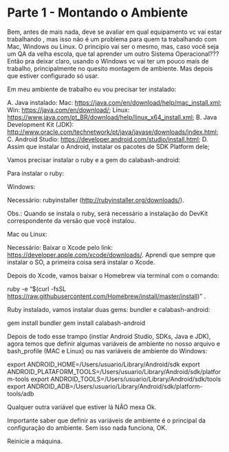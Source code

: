 # Parte 1 - Montando o Ambiente

Bem, antes de mais nada, deve se avaliar em qual equipamento vc vai estar trabalhando , mas isso não é um problema para quem ta trabalhando com Mac, Windows ou Linux. 
O princípio vai ser o mesmo, mas, caso você seja um QA da velha escola, que tal aprender um outro Sistema Operacional??? 
Então pra deixar claro, usando o Windows vc vai ter um pouco mais de trabalho, principalmente no quesito montagem de ambiente. 
Mas depois que estiver configurado só usar.


Em meu ambiente de trabalho eu vou precisar ter instalado:

A. Java instalado:
   Mac: https://java.com/en/download/help/mac_install.xml;
   Win: https://java.com/en/download/;
   Linux: https://www.java.com/pt_BR/download/help/linux_x64_install.xml;
B. Java Development Kit (JDK): http://www.oracle.com/technetwork/pt/java/javase/downloads/index.html;
C. Android Studio: https://developer.android.com/studio/install.html;
D. Assim que instalar o Android, instalar os pacotes de SDK Platform dele;

Vamos precisar instalar o ruby e a gem do calabash-android:

Para instalar o ruby:

Windows:

Necessário: rubyinstaller (http://rubyinstaller.org/downloads/).

Obs.: Quando se instala o ruby, será necessário a instalação do DevKit correspondente da versão que você instalou.

Mac ou Linux:

Necessário: Baixar o Xcode pelo link: https://developer.apple.com/xcode/downloads/. 
Aprendi que sempre que instalar o SO, a primeira coisa será instalar o Xcode.

Depois do Xcode, vamos baixar o Homebrew via terminal com o comando:

ruby -e “$(curl -fsSL https://raw.githubusercontent.com/Homebrew/install/master/install)” .

Ruby instalado, vamos instalar duas gems: bundler e calabash-android:

gem install bundler
gem install calabash-android

Depois de todo esse trampo (instlar Android Studio, SDKs, Java e JDK), agora temos que definir algumas variáveis de ambiente 
no nosso arquivo e bash_profile (MAC e Linux) ou nas variáveis de ambiente do Windows:

export ANDROID_HOME=/Users/usuario/Library/Android/sdk
export ANDROID_PLATAFORM_TOOLS=/Users/usuario/Library/Android/sdk/platform-tools
export ANDROID_TOOLS=/Users/usuario/Library/Android/sdk/tools
export ANDROID_ADB=/Users/usuario/Library/Android/sdk/platform-tools/adb

Qualquer outra variável que estiver lá NÃO mexa Ok.

Importante saber que definir as variáveis de ambiente é o principal da configuração do ambiente. Sem isso nada funciona, OK.

Reinicie a máquina. 
